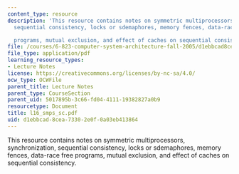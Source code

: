 ```yaml
---
content_type: resource
description: 'This resource contains notes on symmetric multiprocessors, synchronization,
  sequential consistency, locks or sdemaphores, memory fences, data-race free

  programs, mutual exclusion, and effect of caches on sequential consistency.'
file: /courses/6-823-computer-system-architecture-fall-2005/d1ebbcad8cea73302e0f0a03eb413864_l16_smps_sc.pdf
file_type: application/pdf
learning_resource_types:
- Lecture Notes
license: https://creativecommons.org/licenses/by-nc-sa/4.0/
ocw_type: OCWFile
parent_title: Lecture Notes
parent_type: CourseSection
parent_uid: 5017895b-3c66-fd04-4111-19382827a0b9
resourcetype: Document
title: l16_smps_sc.pdf
uid: d1ebbcad-8cea-7330-2e0f-0a03eb413864
---
```

This resource contains notes on symmetric multiprocessors, synchronization, sequential consistency, locks or sdemaphores, memory fences, data-race free
programs, mutual exclusion, and effect of caches on sequential consistency.